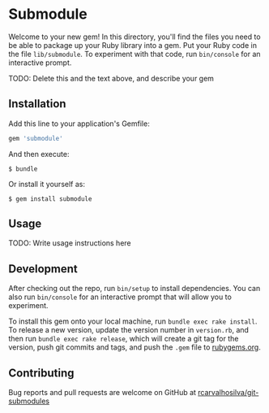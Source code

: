 # Submodule

Welcome to your new gem! In this directory, you'll find the files you need to be able to package up your Ruby library into a gem. Put your Ruby code in the file `lib/submodule`. To experiment with that code, run `bin/console` for an interactive prompt.

TODO: Delete this and the text above, and describe your gem

## Installation

Add this line to your application's Gemfile:

```ruby
gem 'submodule'
```

And then execute:

    $ bundle

Or install it yourself as:

    $ gem install submodule

## Usage

TODO: Write usage instructions here

## Development

After checking out the repo, run `bin/setup` to install dependencies. You can also run `bin/console` for an interactive prompt that will allow you to experiment.

To install this gem onto your local machine, run `bundle exec rake install`. To release a new version, update the version number in `version.rb`, and then run `bundle exec rake release`, which will create a git tag for the version, push git commits and tags, and push the `.gem` file to [rubygems.org](https://rubygems.org).

## Contributing

Bug reports and pull requests are welcome on GitHub at [rcarvalhosilva/git-submodules](https://github.com/rcarvalhosilva/git-submodules)
